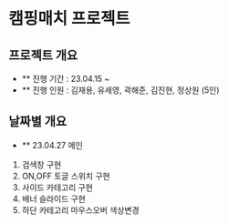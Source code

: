 # 캠핑매치 프로젝트

## 프로젝트 개요
- ** 진행 기간 : 23.04.15 ~
- ** 진행 인원 : 김재용, 유세영, 곽해준, 김진현, 정상원 (5인)

## 날짜별 개요
- ** 23.04.27 
메인 
1. 검색창 구현  
2. ON,OFF 토글 스위치 구현  
3. 사이드 카테고리 구현  
4. 배너 슬라이드 구현  
5. 하단 카테고리 마우스오버 색상변경  
